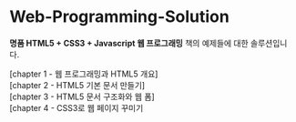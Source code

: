 # Web-Programming-Solution
<b>명품 HTML5 + CSS3 + Javascript 웹 프로그래밍</b> 책의 예제들에 대한 솔루션입니다.<br>

[chapter 1 - 웹 프로그래밍과 HTML5 개요]<br>
[chapter 2 - HTML5 기본 문서 만들기]<br>
[chapter 3 - HTML5 문서 구조화와 웹 폼]<br>
[chapter 4 - CSS3로 웹 페이지 꾸미기<br>
